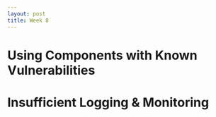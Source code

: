 ```yaml
---
layout: post
title: Week 8
---
```

# Using Components with Known Vulnerabilities

# Insufficient Logging & Monitoring
